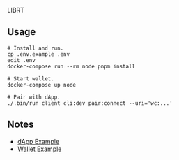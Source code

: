 LIBRT

## Usage

```
# Install and run.
cp .env.example .env
edit .env
docker-compose run --rm node pnpm install

# Start wallet.
docker-compose up node

# Pair with dApp.
./.bin/run client cli:dev pair:connect --uri='wc:...'
```

## Notes

- [dApp Example](https://react-app.walletconnect.com/)
- [Wallet Example](https://react-wallet.walletconnect.com/)
